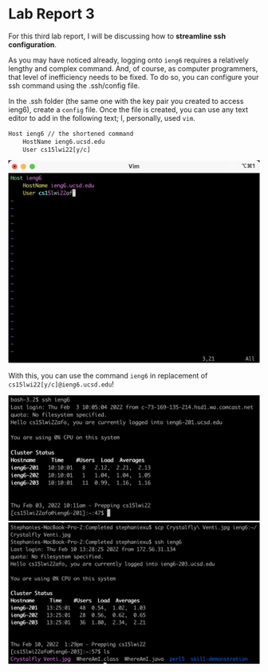 # Lab Report 3
For this third lab report, I will be discussing how to **streamline ssh configuration**.

As you may have noticed already, logging onto ```ieng6``` requires a relatively lengthy and complex command. And, of course, as computer programmers, that level of inefficiency needs to be fixed. To do so, you can configure your ssh command using the .ssh/config file.

In the .ssh folder (the same one with the key pair you created to access ieng6), create a ```config``` file. Once the file is created, you can use any text editor to add in the following text; I, personally, used ```vim```.

```
Host ieng6 // the shortened command
    HostName ieng6.ucsd.edu
    User cs15lwi22[y/c]
```

![Editing Configuration](photos/lr3/edit-config.png)

With this, you can use the command ```ieng6``` in replacement of ```cs15lwi22[y/c]@ieng6.ucsd.edu```!

![SSH using ieng6](photos/lr3/logging-on-with-ieng6.png)
![SCP using ieng6](photos/lr3/scp-with-ieng6.png)
